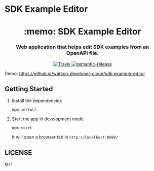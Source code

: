 # SDK Example Editor



<h1 align="center" style="border-bottom: none;">:memo: SDK Example Editor</h1>
<h3 align="center">Web application that helps edit SDK examples from an OpenAPI file.</h3>
<p align="center">
  <a href="https://travis.ibm.com/watson-developer-cloud"sdk-example-editor>
    <img alt="Travis" src="https://travis.ibm.com/watson-developer-cloud.sdk-example-editor.svg?branch=master">
  </a>
  <a href="#badge">
    <img alt="semantic-release" src="https://img.shields.io/badge/%20%20%F0%9F%93%A6%F0%9F%9A%80-semantic--release-e10079.svg">
  </a>
</p>
</p>

Demo: https://github.io/watson-developer-cloud/sdk-example-editor


## Getting Started

1. Install the dependencies
    ```
    npm install
    ```

1. Start the app in development mode
    ```
    npm start
    ```
    It will open a browser tab in `http://localhost:8080/`

## LICENSE
MIT